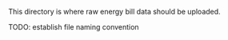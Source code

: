 This directory is where raw energy bill data should be uploaded.

TODO: establish file naming convention